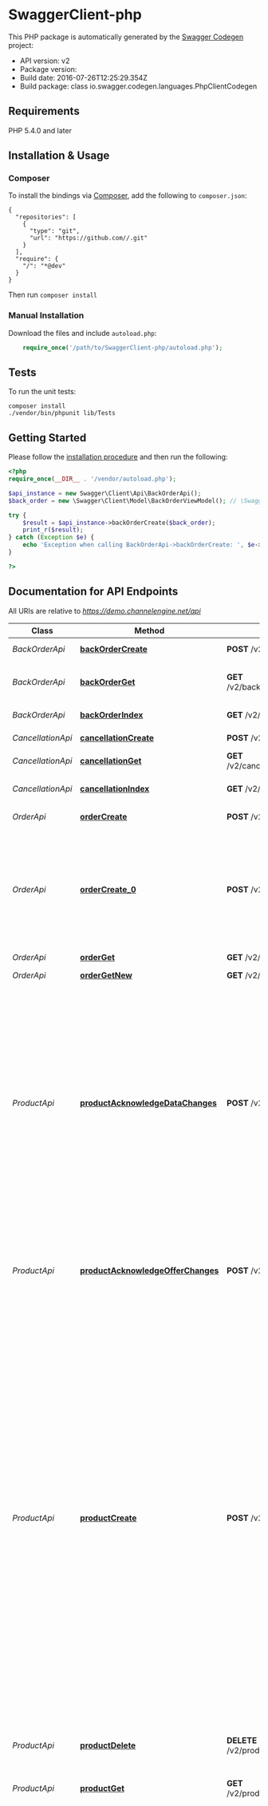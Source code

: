 # SwaggerClient-php

This PHP package is automatically generated by the [Swagger Codegen](https://github.com/swagger-api/swagger-codegen) project:

- API version: v2
- Package version: 
- Build date: 2016-07-26T12:25:29.354Z
- Build package: class io.swagger.codegen.languages.PhpClientCodegen

## Requirements

PHP 5.4.0 and later

## Installation & Usage
### Composer

To install the bindings via [Composer](http://getcomposer.org/), add the following to `composer.json`:

```
{
  "repositories": [
    {
      "type": "git",
      "url": "https://github.com//.git"
    }
  ],
  "require": {
    "/": "*@dev"
  }
}
```

Then run `composer install`

### Manual Installation

Download the files and include `autoload.php`:

```php
    require_once('/path/to/SwaggerClient-php/autoload.php');
```

## Tests

To run the unit tests:

```
composer install
./vendor/bin/phpunit lib/Tests
```

## Getting Started

Please follow the [installation procedure](#installation--usage) and then run the following:

```php
<?php
require_once(__DIR__ . '/vendor/autoload.php');

$api_instance = new Swagger\Client\Api\BackOrderApi();
$back_order = new \Swagger\Client\Model\BackOrderViewModel(); // \Swagger\Client\Model\BackOrderViewModel | 

try {
    $result = $api_instance->backOrderCreate($back_order);
    print_r($result);
} catch (Exception $e) {
    echo 'Exception when calling BackOrderApi->backOrderCreate: ', $e->getMessage(), PHP_EOL;
}

?>
```

## Documentation for API Endpoints

All URIs are relative to *https://demo.channelengine.net/api*

Class | Method | HTTP request | Description
------------ | ------------- | ------------- | -------------
*BackOrderApi* | [**backOrderCreate**](docs/Api/BackOrderApi.md#backordercreate) | **POST** /v2/backorders | Mark (part of) an order as in backorder.
*BackOrderApi* | [**backOrderGet**](docs/Api/BackOrderApi.md#backorderget) | **GET** /v2/backorders/{merchantReference} | Retrieve a backorder by its reference. A back order references the order              which is temporarly out of stock.
*BackOrderApi* | [**backOrderIndex**](docs/Api/BackOrderApi.md#backorderindex) | **GET** /v2/backorders | Gets all backorders created since the supplied date.
*CancellationApi* | [**cancellationCreate**](docs/Api/CancellationApi.md#cancellationcreate) | **POST** /v2/cancellations | Mark (part of) an order as cancelled.
*CancellationApi* | [**cancellationGet**](docs/Api/CancellationApi.md#cancellationget) | **GET** /v2/cancellations/{merchantReference} | Get a cancellation by its merchant reference.
*CancellationApi* | [**cancellationIndex**](docs/Api/CancellationApi.md#cancellationindex) | **GET** /v2/cancellations | Gets all cancellations created since the supplied date.
*OrderApi* | [**orderCreate**](docs/Api/OrderApi.md#ordercreate) | **POST** /v2/orders | Create a new order in ChannelEngine.
*OrderApi* | [**orderCreate_0**](docs/Api/OrderApi.md#ordercreate_0) | **POST** /v2/orders/acknowledge | Acknowledge an order. By acknowledging the order the merchant can confirm that              the order has been imported. When acknowledging an order the merchant has to supply              references that uniquely identify the order and the order lines. These references              will be used in the other API calls.
*OrderApi* | [**orderGet**](docs/Api/OrderApi.md#orderget) | **GET** /v2/orders/{merchantReference} | 
*OrderApi* | [**orderGetNew**](docs/Api/OrderApi.md#ordergetnew) | **GET** /v2/orders/new | Fetch newly placed orders (order with status NEW).
*ProductApi* | [**productAcknowledgeDataChanges**](docs/Api/ProductApi.md#productacknowledgedatachanges) | **POST** /v2/products/data | This endpoint should be called after a call to GET &#39;v2/products/data&#39;. After a call to              this endpoint ChannelEngine &#39;knows&#39; which products are known to the channel (and the last              time they have been updated) and is therefore able to only return the products              that really have changed since the last call to POST &#39;v2/products/data&#39;.              The supplied ChannelReference will be saved              in our database and is supposed to be unique, the &#39;Updated&#39; and &#39;Removed&#39;              fields consist of ChannelReferences which are sent in a previous call              within the field &#39;Created&#39;.
*ProductApi* | [**productAcknowledgeOfferChanges**](docs/Api/ProductApi.md#productacknowledgeofferchanges) | **POST** /v2/products/offers | After a call to GET &#39;v2/products/offers&#39; this endpoint should be called with the              ChannelReference of the products that are successfully updated.              Please see &#39;v2/products/data&#39; and &#39;v2/products/data&#39; for documentation.
*ProductApi* | [**productCreate**](docs/Api/ProductApi.md#productcreate) | **POST** /v2/products | Create a product. The parent serves as the &#39;base&#39; product of the children.              For example, the children could be different sizes or colors of the parent product.              For channels where every size and color are different products this does not make any difference              (the children will just be sent separately, while ignoring the parent).              But there are channels where the parent and the children need to be sent together, for example              when there is one product with a list of sizes. In this case all the product information is retrieved              from the parent product while the size list is generated from the children.                            Note that the parent itself is a &#39;blueprint&#39; of the child products and we do our best to make sure it              does not end up on the marketplaces itself. Only the children can be purchased.                            It&#39;s not possible to nest parent and children more than one level (A parent can have many children,              but any child cannot itself also have children).                            The supplied MerchantProductReference needs to be unique.
*ProductApi* | [**productDelete**](docs/Api/ProductApi.md#productdelete) | **DELETE** /v2/products/{merchantReference} | Deactivate a product based on the merchant reference.              Note that we do not really delete a product, as the product              might still be referenced by orders etc.
*ProductApi* | [**productGet**](docs/Api/ProductApi.md#productget) | **GET** /v2/products/{merchantReference} | Retrieve a product based on the merchant reference.
*ProductApi* | [**productGetDataChanges**](docs/Api/ProductApi.md#productgetdatachanges) | **GET** /v2/products/data | Get all products which have changes since the post http call to POST &#39;v2/products/data&#39;.              The response contains the products which should be created, updated or removed from the channel.              After the products have been received and processed successfully &#39;v2/products/data&#39; should              be called with the merchant references of the products which have been processed (see POST &#39;v2/products/data&#39;).               ChannelEnginewill save this information to make sure that the next call to GET &#39;v2/products/data&#39; only returns the              products that really have changes (and therefore should be created, updated or deleted).              A channel willing to integrate with channelengine should therefore only do the following things:                  1. Periodically poll &#39;v2/products/data&#39; for changes.                  2. If any products are returned, save, update or remove these products.                  3. Send the merchant references of the products that have succesfully been processed                  in step 2 to POST &#39;v2/products/data&#39;.                               These three simple steps will make sure that the products on the channel will be synchronized               with the products on ChannelEngine. ChannelEngine will use the API key to determine the customer              whose products should be returned.
*ProductApi* | [**productGetOfferChanges**](docs/Api/ProductApi.md#productgetofferchanges) | **GET** /v2/products/offers | GET &#39;v2/products/offers&#39; and POST &#39;v2/products/offers&#39; closely resemble GET &#39;v2/products/data&#39; and POST &#39;v2/products/data&#39;. See the &#39;v2/products/data&#39;              endpoints for documentation. The difference between both endpoints is that &#39;v2/products/offers&#39; only returns Price and Stock updates and can (and should)              therefore be called more often to keep this information (which might change frequently) up to date.
*ReturnApi* | [**returnCreate**](docs/Api/ReturnApi.md#returncreate) | **POST** /v2/returns | Mark (part of) an order as returned by the customer
*ReturnApi* | [**returnGet**](docs/Api/ReturnApi.md#returnget) | **GET** /v2/returns/{merchantReference} | Get a return by its merchant reference.
*ReturnApi* | [**returnIndex**](docs/Api/ReturnApi.md#returnindex) | **GET** /v2/returns | Gets all returns created since the supplied date.
*ShipmentApi* | [**shipmentCreate**](docs/Api/ShipmentApi.md#shipmentcreate) | **POST** /v2/shipments | Mark (part of) an order as shipped.
*ShipmentApi* | [**shipmentGet**](docs/Api/ShipmentApi.md#shipmentget) | **GET** /v2/shipments/{merchantReference} | Get a shipment by its merchant reference.
*ShipmentApi* | [**shipmentIndex**](docs/Api/ShipmentApi.md#shipmentindex) | **GET** /v2/shipments | Gets all shipments created since the supplied date.


## Documentation For Models

 - [AcknowledgementLineViewModel](docs/Model/AcknowledgementLineViewModel.md)
 - [Address](docs/Model/Address.md)
 - [BackOrderLineViewModel](docs/Model/BackOrderLineViewModel.md)
 - [BackOrderViewModel](docs/Model/BackOrderViewModel.md)
 - [CancellationLineViewModel](docs/Model/CancellationLineViewModel.md)
 - [CancellationViewModel](docs/Model/CancellationViewModel.md)
 - [CreateOrderLineViewModel](docs/Model/CreateOrderLineViewModel.md)
 - [CreateOrderViewModel](docs/Model/CreateOrderViewModel.md)
 - [Object](docs/Model/Object.md)
 - [OfferViewModel](docs/Model/OfferViewModel.md)
 - [OrderAcknowledgementViewModel](docs/Model/OrderAcknowledgementViewModel.md)
 - [OrderLineViewModel](docs/Model/OrderLineViewModel.md)
 - [OrderViewModel](docs/Model/OrderViewModel.md)
 - [ProcessedChanges](docs/Model/ProcessedChanges.md)
 - [ProductChangesViewModel](docs/Model/ProductChangesViewModel.md)
 - [ProductRequestViewModel](docs/Model/ProductRequestViewModel.md)
 - [ProductResponseViewModel](docs/Model/ProductResponseViewModel.md)
 - [ProductViewModel](docs/Model/ProductViewModel.md)
 - [References](docs/Model/References.md)
 - [ReturnLineViewModel](docs/Model/ReturnLineViewModel.md)
 - [ReturnViewModel](docs/Model/ReturnViewModel.md)
 - [ShipmentLineViewModel](docs/Model/ShipmentLineViewModel.md)
 - [ShipmentMethod](docs/Model/ShipmentMethod.md)
 - [ShipmentViewModel](docs/Model/ShipmentViewModel.md)


## Documentation For Authorization


## apikey

- **Type**: API key
- **API key parameter name**: apikey
- **Location**: URL query string


## Author




